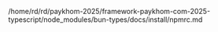 /home/rd/rd/paykhom-2025/framework-paykhom-com-2025-typescript/node_modules/bun-types/docs/install/npmrc.md